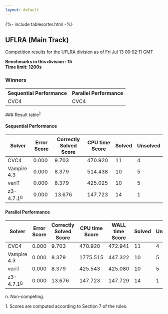 ```yaml
---
layout: default
---
```

{%- include tablesorter.html -%}

##  UFLRA (Main Track)

Competition results for the UFLRA division as of Fri Jul 13 00:02:11 GMT

**Benchmarks in this division : 15  
Time limit: 1200s** 

### Winners
<table >
<tr><th class="center">Sequential Performance</th><th class="center">Parallel Performance</th></tr>
<tr class="center"><td>CVC4</td><td>CVC4</td></tr></table>
### Result table<sup><a href="#fn1">1</a></sup>

#### Sequential Performance

<table id="sequential" class="result sorted">
<thead><tr class="center">
  <th>Solver</th>
  <th>Error Score</th>
  <th>Correctly Solved Score</th>
  <th>CPU time Score</th>
  <th>Solved</th>
  <th>Unsolved</th>
</tr></thead><tr>
  <td>CVC4</td>
  <td>0.000</td>
  <td>9.703</td>
  <td>470.920</td>
<td>11</td>
<td>4</td>
</tr><tr>
  <td>Vampire 4.3</td>
  <td>0.000</td>
  <td>8.379</td>
  <td>514.438</td>
<td>10</td>
<td>5</td>
</tr><tr>
  <td>veriT</td>
  <td>0.000</td>
  <td>8.379</td>
  <td>425.025</td>
<td>10</td>
<td>5</td>
</tr><tr>
  <td>z3-4.7.1<SUP><a href="#fn">n</a></SUP></td>
  <td>0.000</td>
  <td>13.676</td>
  <td>147.723</td>
<td>14</td>
<td>1</td>
</tr></table>

#### Parallel Performance

<table id="parallel" class="result sorted">
<thead><tr class="center">
  <th>Solver</th>
  <th>Error Score</th>
  <th>Correctly Solved Score</th>
  <th>CPU time Score</th>
  <th>WALL time Score</th>
  <th>Solved</th>
  <th>Unsolved</th>
</tr></thead><tr>
  <td>CVC4</td>
<td>0.000</td><td>9.703</td><td>470.920</td><td>472.941</td><td>11</td><td>4</td></tr><tr>
  <td>Vampire 4.3</td>
<td>0.000</td><td>8.379</td><td>1775.515</td><td>447.322</td><td>10</td><td>5</td></tr><tr>
  <td>veriT</td>
<td>0.000</td><td>8.379</td><td>425.543</td><td>425.080</td><td>10</td><td>5</td></tr><tr>
  <td>z3-4.7.1<SUP><a href="#fn">n</a></SUP></td>
<td>0.000</td><td>13.676</td><td>147.723</td><td>147.729</td><td>14</td><td>1</td></tr></table>
 <span id="fn"> n. Non-competing. </span>

 <span id="fn1"> 1. Scores are computed according to Section 7 of the rules. </span>


